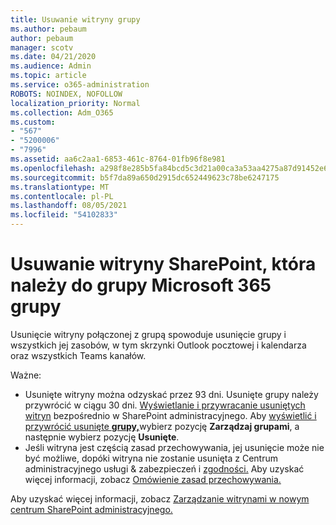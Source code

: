 ```yaml
---
title: Usuwanie witryny grupy
ms.author: pebaum
author: pebaum
manager: scotv
ms.date: 04/21/2020
ms.audience: Admin
ms.topic: article
ms.service: o365-administration
ROBOTS: NOINDEX, NOFOLLOW
localization_priority: Normal
ms.collection: Adm_O365
ms.custom:
- "567"
- "5200006"
- "7996"
ms.assetid: aa6c2aa1-6853-461c-8764-01fb96f8e981
ms.openlocfilehash: a298f8e285b5fa84bcd5c3d21a00ca3a53aa4275a87d91452e6c41587fd20e7b
ms.sourcegitcommit: b5f7da89a650d2915dc652449623c78be6247175
ms.translationtype: MT
ms.contentlocale: pl-PL
ms.lasthandoff: 08/05/2021
ms.locfileid: "54102833"
---
```

# <a name="delete-a-sharepoint-site-that-belongs-to-a-microsoft-365-group"></a>Usuwanie witryny SharePoint, która należy do grupy Microsoft 365 grupy

Usunięcie witryny połączonej z grupą spowoduje usunięcie grupy i wszystkich jej zasobów, w tym skrzynki Outlook pocztowej i kalendarza oraz wszystkich Teams kanałów.
  
Ważne:

- Usunięte witryny można odzyskać przez 93 dni. Usunięte grupy należy przywrócić w ciągu 30 dni. [Wyświetlanie i przywracanie usuniętych witryn](https://admin.microsoft.com/sharepoint?page=recyclebin&modern=true) bezpośrednio w SharePoint administracyjnego. Aby [wyświetlić i przywrócić usunięte **grupy,**](https://admin.microsoft.com/Adminportal/Home?source=applauncher#/deletedgroups)wybierz pozycję **Zarządzaj grupami**, a następnie wybierz pozycję **Usunięte**.
- Jeśli witryna jest częścią zasad przechowywania, jej usunięcie może nie być możliwe, dopóki witryna nie zostanie usunięta z Centrum administracyjnego usługi & zabezpieczeń i [zgodności.](https://protection.office.com/?rfr=AdminCenter#/retention) Aby uzyskać więcej informacji, zobacz [Omówienie zasad przechowywania.](/microsoft-365/compliance/retention-policies)
  
Aby uzyskać więcej informacji, zobacz [Zarządzanie witrynami w nowym centrum SharePoint administracyjnego.](/sharepoint/manage-sites-in-new-admin-center)
